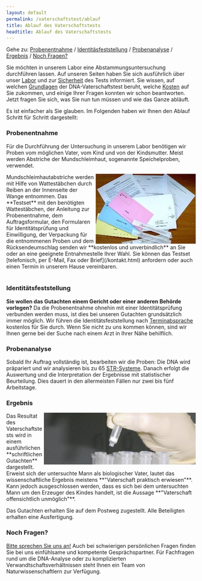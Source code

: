 ```yaml
---
layout: default
permalink: /vaterschaftstest/ablauf
title: Ablauf des Vaterschaftstests
headtitle: Ablauf des Vaterschaftstests
---
```

Gehe zu: [Probenentnahme](#probenentnahme) / [Identitäsfeststellung](#identitätsfeststellung) / [Probenanalyse](#probenanalyse) / [Ergebnis](#ergebnis) / [Noch Fragen?](#noch-fragen)

Sie möchten in unserem Labor eine Abstammungsuntersuchung durchführen lassen. Auf unseren Seiten haben Sie sich ausführlich über unser [Labor](/wir.html) und zur [Sicherheit](/vaterschaftstest/sicherheit.html) des Tests informiert. Sie wissen, auf welchen [Grundlagen](/vaterschaftstest/grundlagen.html) der DNA-Vaterschaftstest beruht, welche [Kosten](/vaterschaftstest/preise.html) auf Sie zukommen, und einige Ihrer Fragen konnten wir schon beantworten. Jetzt fragen Sie sich, was Sie nun tun müssen und wie das Ganze abläuft.

Es ist einfacher als Sie glauben. Im Folgenden haben wir Ihnen den Ablauf Schritt für Schritt dargestellt:

### Probenentnahme
Für die Durchführung der Untersuchung in unserem Labor benötigen wir Proben vom möglichen Vater, vom Kind und von der Kindsmutter. Meist werden Abstriche der Mundschleimhaut, sogenannte Speichelproben, verwendet.

<img src="/assets/testset.jpg" align="right">
Mundschleimhautabstriche werden mit Hilfe von Wattestäbchen durch Reiben an der Innenseite der Wange entnommen. Das **Testset** mit den benötigten Wattestäbchen, der Anleitung zur Probenentnahme, dem Auftragsformular, den Formularen für Identitätsprüfung und Einwilligung, der Verpackung für die entnommenen Proben und dem Rücksendeumschlag senden wir **kostenlos und unverbindlich** an Sie oder an eine geeignete Entnahmestelle Ihrer Wahl. Sie können das Testset [telefonisch, per E-Mail, Fax oder Brief](/kontakt.html) anfordern oder auch einen Termin in unserem Hause vereinbaren.<br><br>

### Identitätsfeststellung
**Sie wollen das Gutachten einem Gericht oder einer anderen Behörde vorlegen?** Da die Probenentnahme ohnehin mit einer Identitätsprüfung verbunden werden muss, ist dies bei unseren Gutachten grundsätzlich immer möglich. Wir führen die Identitätsfeststellung nach [Terminabsprache](/kontakt.html) kostenlos für Sie durch. Wenn Sie nicht zu uns kommen können, sind wir Ihnen gerne bei der Suche nach einem Arzt in Ihrer Nähe behilflich.

### Probenanalyse
Sobald Ihr Auftrag vollständig ist, bearbeiten wir die Proben: Die DNA wird präpariert und wir analysieren bis zu 65 [STR-Systeme](/vaterschaftstest/hintergrund.html). Danach erfolgt die Auswertung und die Interpretation der Ergebnisse mit statistischer Beurteilung. Dies dauert in den allermeisten Fällen nur zwei bis fünf Arbeitstage.

### Ergebnis
<img src="/assets/dna-prep.jpg" align="right">
Das Resultat des Vaterschaftstests wird in einem ausführlichen **schriftlichen Gutachten** dargestellt. Erweist sich der untersuchte Mann als biologischer Vater, lautet das wissenschaftliche Ergebnis meistens **"Vaterschaft praktisch erwiesen"**. Kann jedoch ausgeschlossen werden, dass es sich bei dem untersuchten Mann um den Erzeuger des Kindes handelt, ist die Aussage **"Vaterschaft offensichtlich unmöglich"**.

Das Gutachten erhalten Sie auf dem Postweg zugestellt. Alle Beteiligten erhalten eine Ausfertigung.

### Noch Fragen?
[Bitte sprechen Sie uns an!](/kontakt.html) Auch bei schwierigen persönlichen Fragen finden Sie bei uns einfühlsame und kompetente Gesprächspartner. Für Fachfragen rund um die DNA-Analyse oder zu komplizierten Verwandtschaftsverhältnissen steht Ihnen ein Team von Naturwissenschaftlern zur Verfügung.
